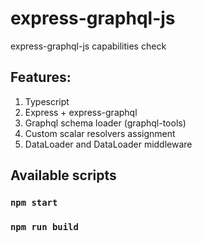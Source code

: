 # express-graphql-js
express-graphql-js capabilities check

## Features:
1) Typescript
2) Express + express-graphql
3) Graphql schema loader (graphql-tools)
4) Custom scalar resolvers assignment
5) DataLoader and DataLoader middleware

## Available scripts

### `npm start`

### `npm run build`
